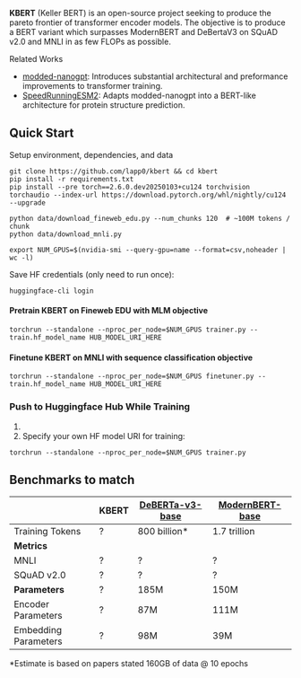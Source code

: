 **KBERT** (Keller BERT) is an open-source project seeking to produce the pareto frontier of transformer encoder models. The objective is to produce a BERT variant which surpasses ModernBERT and DeBertaV3 on SQuAD v2.0 and MNLI in as few FLOPs as possible.

Related Works
- [modded-nanogpt](https://github.com/KellerJordan/modded-nanogpt): Introduces substantial architectural and preformance improvements to transformer training.
- [SpeedRunningESM2](https://github.com/Synthyra/SpeedRunningESM2): Adapts modded-nanogpt into a BERT-like architecture for protein structure prediction.

## Quick Start

Setup environment, dependencies, and data
```
git clone https://github.com/lapp0/kbert && cd kbert
pip install -r requirements.txt
pip install --pre torch==2.6.0.dev20250103+cu124 torchvision torchaudio --index-url https://download.pytorch.org/whl/nightly/cu124 --upgrade

python data/download_fineweb_edu.py --num_chunks 120  # ~100M tokens / chunk
python data/download_mnli.py

export NUM_GPUS=$(nvidia-smi --query-gpu=name --format=csv,noheader | wc -l)
```

Save HF credentials (only need to run once):
```
huggingface-cli login
```

#### Pretrain KBERT on Fineweb EDU with MLM objective
```
torchrun --standalone --nproc_per_node=$NUM_GPUS trainer.py --train.hf_model_name HUB_MODEL_URI_HERE
```

#### Finetune KBERT on MNLI with sequence classification objective
```
torchrun --standalone --nproc_per_node=$NUM_GPUS finetuner.py --train.hf_model_name HUB_MODEL_URI_HERE
```


### Push to Huggingface Hub While Training

1)
2) Specify your own HF model URI for training:
```
torchrun --standalone --nproc_per_node=$NUM_GPUS trainer.py
```


## Benchmarks to match
|                      | KBERT | [DeBERTa-v3-base](https://arxiv.org/abs/2111.09543) | [ModernBERT-base](https://arxiv.org/abs/2412.13663) |
|----------------------|-------|-----------------------------------------------------|-----------------------------------------------------|
| Training Tokens      | ?     | 800 billion*                                        | 1.7 trillion                                        |
| **Metrics**          |       |                                                     |                                                     |
| MNLI                 | ?     | ?                                                   | ?                                                   |
| SQuAD v2.0           | ?     | ?                                                   | ?                                                   |
| **Parameters**       | ?     | 185M                                                | 150M                                                |
| Encoder Parameters   | ?     | 87M                                                 | 111M                                                |
| Embedding Parameters | ?     | 98M                                                 | 39M                                                 |

 *Estimate is based on papers stated 160GB of data @ 10 epochs


